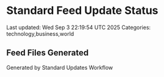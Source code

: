 # Standard Feed Update Status
Last updated: Wed Sep  3 22:19:54 UTC 2025
Categories: technology,business,world

## Feed Files Generated

Generated by Standard Updates Workflow
